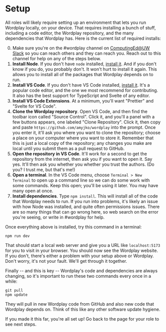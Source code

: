 # Setup

All roles will likely require setting up an environment that lets you run Wordplay locally, on your device. That requires installing a bunch of stuff, including a code editor, the Wordplay repository, and the many dependencies that Wordplay has. Here is the current list of required installs:

0.  Make sure you're on the #wordplay channel on [ComputingEd@UW Slack](https://computinged-uw.slack.com) so you can reach others and they can reach you. Reach out to this channel for help on any of the steps below.
1.  **Install Node**. If you don't have `node` installed, [install it](https://nodejs.org/en/download). And if you don't know if you do, you probably don't. It won't hurt to install it again. This allows you to install all of the packages that Wordplay depends on to run.
2.  **Install VS Code**. If you don't have VS Code installed, [install it](https://code.visualstudio.com/). It's a popular code editor, and the one we most recommend for contributing. It also has the best support for TypeScript and Svelte of any editor.
3.  **Install VS Code Extensions**. At a minimum, you'll want "Prettier" and "Svelte for VS Code".
4.  **Clone the Wordplay repository**. Open VS Code, and then find the toolbar icon called "Source Control". Click it, and you'll a panel with a few buttons appears, one labeled "Clone Repository". Click it, then copy and paste `https://github.com/amyjko/wordplay` into the prompt. Once you enter it, it'll ask you where you want to clone the repository; choose a place on your computer where you want to store it. Remember that this is just a local copy of the repository; any changes you make are local until you submit them as a pull request to GitHub.
5.  **Open the repository in VS Code**. It'll work for a second to get the repository from the internet, then ask you if you want to open it. Say yes. It'll then ask you whether you whether you trust the authors. (Do you? I trust me, but that's me!)
6.  **Open a terminal**. In the VS Code menu, choose `Terminal > New Terminal` to open up a command line so we can do some work with some commands. Keep this open; you'll be using it later. You may have many open at once.
7.  **Install dependencies**. Type `npm install`. This will install all of the code that Wordplay needs to run. If you run into problems, it's likely an issue with how Node was installed, and quite often permissions issues. There are so many things that can go wrong here, so web search on the error you're seeing, or write in #wordplay for help.

Once everything above is installed, try this command in a terminal:

`npm run dev`

That should start a local web server and give you a URL like `localhost:5173` for you to visit in your browser. You should now see the Wordplay website. If you don't, there's either a problem with your setup above or Wordplay. Don't worry, it's not your fault. We'll get through it together.

Finally -- and this is key -- Wordplay's code and dependencies are always changing, so it's important to run these two commands every once in a while:

```
git pull
npm update
```

They will pull in new Wordplay code from GitHub and also new code that Wordplay depends on. Think of this like any other software update hygiene.

If you made it this far, you're all set up! Go back to the page for your role to see next steps.
